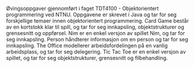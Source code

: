 Øvingsoppgaver gjennomført i faget TDT4100 - Objektorientert programmering ved NTNU.
Oppgavene er skrevet i Java og tar for seg forskjellige temaer innen objektorientert programmering.
Card Game består av en kortstokk klar til spill, og tar for seg innkapsling, objektstrukturer og grensesnitt og oppførsel.
Nim er en enkel versjon av spillet Nim, og tar for seg innkapsling.
Person håndterer informasjon om en person og tar for seg innkapsling.
The Office modellerer arbeidsfordelingen på en vanlig arbeidsplass, og tar for seg delegering.
Tic Tac Toe er en enkel versjon av spillet, og tar for seg objektstrukturer, grensesnitt og filbehandling.